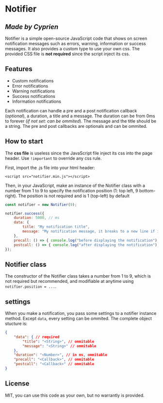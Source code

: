 # Notifier
## _Made by Cyprien_

Notifier is a simple open-source JavaScript code that shows on screen notification messages such as errors, warning, information or success messages.
It also provides a custom type to use your own css.
The provided CSS file is **not required** since the script inject its css.

## Features

- Custom notifications
- Error notifications
- Warning notifications
- Success notifications
- Information notifications

Each notification can handle a pre and a post notification callback (_optional_), a duration, a title and a message.
The duration can be from 0ms to forever (_if not set: can be ommited_).
The message and the title should be a string.
The pre and post callbacks are optionals and can be ommited.

## How to start

The **css file** is useless since the JavaScript file inject its css into the page header.
Use `!important` to override any css rule.

First, import the .js file into your html header:

```HTML5
<script src="notifier.min.js"></script>
```

Then, in your JavaScript, make an instance of the Notifier class with a number from 1 to 9 to specify the notification position (1: top left, 9 bottom-right). The position is not required and is 1 (top-left) by default

```JavaScript
const notifier = new Notifier(9);

notifier.success({
    duration: 5000, // ms
    data: {
        title: "My notification title",
        message: "My notification message, it breaks to a new line if it's too long!"
    },
    precall: () => { console.log("before displaying the notification"); },
    postcall: () => { console.log("after displaying the notification"); }
});
```

## Notifier class

The constructor of the Notifier class takes a number from 1 to 9, which is not required but recommended, and modifiable at anytime using `notifier.position = ...`.

## settings

When you make a notification, you pass some settings to a notifier instance method.
Except `data`, every setting can be ommited.
The complete object stucture is:

```JSON
{
    "data": { // required
        "title": "<String>", // ommitable
        "message": "<String>" // ommitable
    },
    "duration": "<Number>", // in ms, ommitable
    "precall": "<Callback>", // ommitable
    "postcall": "<Callback>" // ommitable
}
```

## License

MIT, you can use this code as your own, but no warrantly is provided.
